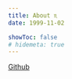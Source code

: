 ```yaml
---
title: About ♏
date: 1999-11-02

showToc: false
# hidemeta: true
---
```


[Github](https://github.com/ewigl)

